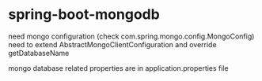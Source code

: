 # spring-boot-mongodb
need mongo configuration (check com.spring.mongo.config.MongoConfig) need to extend AbstractMongoClientConfiguration and override getDatabaseName

mongo database related properties are in application.properties file